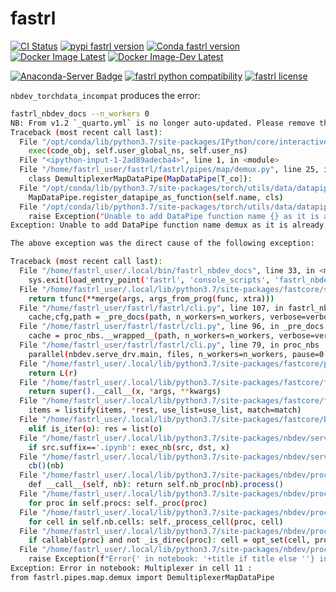 fastrl
================

<!-- WARNING: THIS FILE WAS AUTOGENERATED! DO NOT EDIT! -->

[![CI
Status](https://github.com/josiahls/fastrl/workflows/Fastrl%20Testing/badge.svg)](https://github.com/josiahls/fastrl/actions?query=workflow%3A%22Fastrl+Testing%22)
[![pypi fastrl
version](https://img.shields.io/pypi/v/fastrl.svg)](https://pypi.python.org/pypi/fastrl)
[![Conda fastrl
version](https://img.shields.io/conda/v/josiahls/fastrl.svg)](https://anaconda.org/josiahls/fastrl)
[![Docker Image
Latest](https://img.shields.io/docker/v/josiahls/fastrl?label=Docker&sort=date.png)](https://hub.docker.com/repository/docker/josiahls/fastrl)
[![Docker Image-Dev
Latest](https://img.shields.io/docker/v/josiahls/fastrl-dev?label=Docker%20Dev&sort=date.png)](https://hub.docker.com/repository/docker/josiahls/fastrl-dev)

[![Anaconda-Server
Badge](https://anaconda.org/josiahls/fastrl/badges/platforms.svg)](https://anaconda.org/josiahls/fastrl)
[![fastrl python
compatibility](https://img.shields.io/pypi/pyversions/fastrl.svg)](https://pypi.python.org/pypi/fastrl)
[![fastrl
license](https://img.shields.io/pypi/l/fastrl.svg)](https://pypi.python.org/pypi/fastrl)

`nbdev_torchdata_incompat` produces the error:

``` bash
fastrl_nbdev_docs --n_workers 0
NB: From v1.2 `_quarto.yml` is no longer auto-updated. Please remove the `custom_quarto_yml` line from `settings.ini`
Traceback (most recent call last):
  File "/opt/conda/lib/python3.7/site-packages/IPython/core/interactiveshell.py", line 3441, in run_code
    exec(code_obj, self.user_global_ns, self.user_ns)
  File "<ipython-input-1-2ad89adecba4>", line 1, in <module>
  File "/home/fastrl_user/fastrl/fastrl/pipes/map/demux.py", line 25, in <module>
    class DemultiplexerMapDataPipe(MapDataPipe[T_co]):
  File "/opt/conda/lib/python3.7/site-packages/torch/utils/data/datapipes/_decorator.py", line 36, in __call__
    MapDataPipe.register_datapipe_as_function(self.name, cls)
  File "/opt/conda/lib/python3.7/site-packages/torch/utils/data/datapipes/datapipe.py", line 263, in register_datapipe_as_function
    raise Exception("Unable to add DataPipe function name {} as it is already taken".format(function_name))
Exception: Unable to add DataPipe function name demux as it is already taken

The above exception was the direct cause of the following exception:

Traceback (most recent call last):
  File "/home/fastrl_user/.local/bin/fastrl_nbdev_docs", line 33, in <module>
    sys.exit(load_entry_point('fastrl', 'console_scripts', 'fastrl_nbdev_docs')())
  File "/home/fastrl_user/.local/lib/python3.7/site-packages/fastcore/script.py", line 119, in _f
    return tfunc(**merge(args, args_from_prog(func, xtra)))
  File "/home/fastrl_user/fastrl/fastrl/cli.py", line 107, in fastrl_nbdev_docs
    cache,cfg,path = _pre_docs(path, n_workers=n_workers, verbose=verbose, **kwargs)
  File "/home/fastrl_user/fastrl/fastrl/cli.py", line 96, in _pre_docs
    cache = proc_nbs.__wrapped__(path, n_workers=n_workers, verbose=verbose)
  File "/home/fastrl_user/fastrl/fastrl/cli.py", line 79, in proc_nbs
    parallel(nbdev.serve_drv.main, files, n_workers=n_workers, pause=0.01, **kw)
  File "/home/fastrl_user/.local/lib/python3.7/site-packages/fastcore/parallel.py", line 117, in parallel
    return L(r)
  File "/home/fastrl_user/.local/lib/python3.7/site-packages/fastcore/foundation.py", line 98, in __call__
    return super().__call__(x, *args, **kwargs)
  File "/home/fastrl_user/.local/lib/python3.7/site-packages/fastcore/foundation.py", line 106, in __init__
    items = listify(items, *rest, use_list=use_list, match=match)
  File "/home/fastrl_user/.local/lib/python3.7/site-packages/fastcore/basics.py", line 66, in listify
    elif is_iter(o): res = list(o)
  File "/home/fastrl_user/.local/lib/python3.7/site-packages/nbdev/serve_drv.py", line 22, in main
    if src.suffix=='.ipynb': exec_nb(src, dst, x)
  File "/home/fastrl_user/.local/lib/python3.7/site-packages/nbdev/serve_drv.py", line 16, in exec_nb
    cb()(nb)
  File "/home/fastrl_user/.local/lib/python3.7/site-packages/nbdev/processors.py", line 221, in __call__
    def __call__(self, nb): return self.nb_proc(nb).process()
  File "/home/fastrl_user/.local/lib/python3.7/site-packages/nbdev/process.py", line 126, in process
    for proc in self.procs: self._proc(proc)
  File "/home/fastrl_user/.local/lib/python3.7/site-packages/nbdev/process.py", line 119, in _proc
    for cell in self.nb.cells: self._process_cell(proc, cell)
  File "/home/fastrl_user/.local/lib/python3.7/site-packages/nbdev/process.py", line 110, in _process_cell
    if callable(proc) and not _is_direc(proc): cell = opt_set(cell, proc(cell))
  File "/home/fastrl_user/.local/lib/python3.7/site-packages/nbdev/processors.py", line 201, in __call__
    raise Exception(f"Error{' in notebook: '+title if title else ''} in cell {cell.idx_} :\n{cell.source}") from self.k.exc[1]
Exception: Error in notebook: Multiplexer in cell 11 :
from fastrl.pipes.map.demux import DemultiplexerMapDataPipe
```
